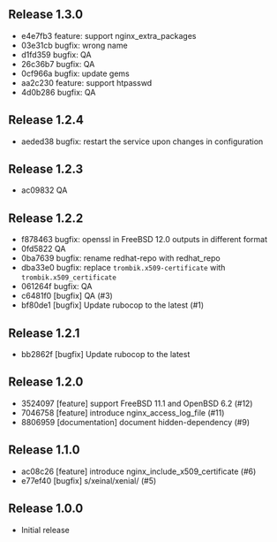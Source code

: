 ## Release 1.3.0

* e4e7fb3 feature: support nginx_extra_packages
* 03e31cb bugfix: wrong name
* d1fd359 bugfix: QA
* 26c36b7 bugfix: QA
* 0cf966a bugfix: update gems
* aa2c230 feature: support htpasswd
* 4d0b286 bugfix: QA

## Release 1.2.4

* aeded38 bugfix: restart the service upon changes in configuration

## Release 1.2.3

* ac09832 QA

## Release 1.2.2

* f878463 bugfix: openssl in FreeBSD 12.0 outputs in different format
* 0fd5822 QA
* 0ba7639 bugfix: rename redhat-repo with redhat_repo
* dba33e0 bugfix: replace `trombik.x509-certificate` with `trombik.x509_certificate`
* 061264f bugfix: QA
* c6481f0 [bugfix] QA (#3)
* bf80de1 [bugfix] Update rubocop to the latest (#1)

## Release 1.2.1

* bb2862f [bugfix] Update rubocop to the latest

## Release 1.2.0

* 3524097 [feature] support FreeBSD 11.1 and OpenBSD 6.2 (#12)
* 7046758 [feature] introduce nginx_access_log_file (#11)
* 8806959 [documentation] document hidden-dependency (#9)

## Release 1.1.0

* ac08c26 [feature] introduce nginx_include_x509_certificate (#6)
* e77ef40 [bugfix] s/xeinal/xenial/ (#5)

## Release 1.0.0

* Initial release
